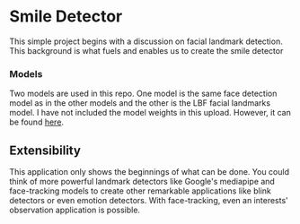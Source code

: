 # Smile Detector
This simple project begins with a discussion on facial landmark detection. This background is what fuels and enables us to create the smile detector

### Models
Two models are used in this repo. One model is the same face detection model as in the other models and the other is the LBF facial landmarks model. I have not included the model weights in this upload. However, it can be found [here](https://github.com/kurnianggoro/GSOC2017/blob/master/data/lbfmodel.yaml).

## Extensibility
This application only shows the beginnings of what can be done. You could think of more powerful landmark detectors like Google's mediapipe and face-tracking models to create other remarkable applications like blink detectors or even emotion detectors. With face-tracking, even an interests' observation application is possible.
